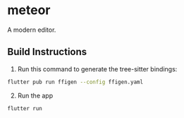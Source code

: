 # meteor

A modern editor.

## Build Instructions

1. Run this command to generate the tree-sitter bindings:

```bash
flutter pub run ffigen --config ffigen.yaml
```

2. Run the app
```bash
flutter run
```
